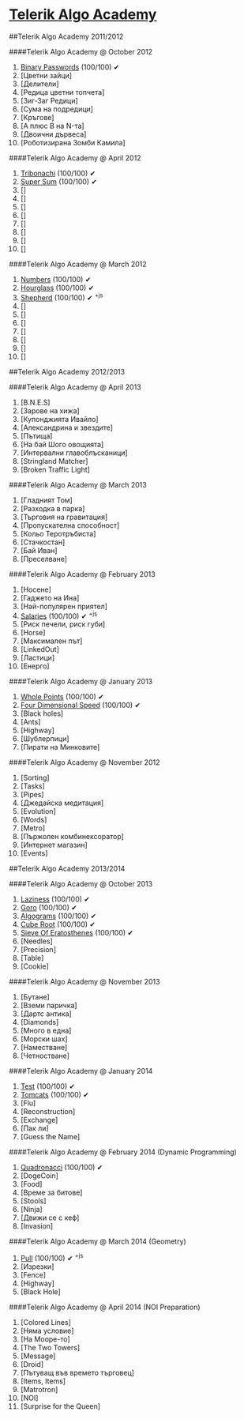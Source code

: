 [Telerik Algo Academy](http://bgcoder.com/Contests/List/ByCategory/29/Telerik-Algo-Academy)
====================

##Telerik Algo Academy 2011/2012

####Telerik Algo Academy @ October 2012
01. [Binary Passwords]() (100/100) ✔
02. [Цветни зайци]
03. [Делители]
04. [Редица цветни топчета]
05. [Зиг-Заг Редици]
06. [Сума на подредици]
07. [Кръгове]
08. [A плюс B на N-та]
09. [Двоични дървеса]
10. [Роботизирана Зомби Камила]

####Telerik Algo Academy @ April 2012
01. [Tribonachi]() (100/100) ✔
02. [Super Sum]() (100/100) ✔
03. []
04. []
05. []
06. []
07. []
08. []
09. []
10. []

####Telerik Algo Academy @ March 2012
01. [Numbers]() (100/100) ✔
02. [Hourglass]() (100/100) ✔
03. [Shepherd]() (100/100) ✔ <sup>+js</sup>
04. []
05. []
06. []
07. []
08. []
09. []
10. []


##Telerik Algo Academy 2012/2013

####Telerik Algo Academy @ April 2013
01. [B.N.E.S]
02. [Зарове на хижа]
03. [Купонджията Ивайло]
04. [Александрина и звездите]
05. [Пътища]
06. [На бай Шого овощията]
07. [Интервални главоблъсканици]
08. [Stringland Matcher]
09. [Broken Traffic Light]

####Telerik Algo Academy @ March 2013
01. [Гладният Том]
02. [Разходка в парка]
03. [Търговия на гравитация]
04. [Пропускателна способност]
05. [Кольо Теротръбиста]
06. [Стачкостан]
07. [Бай Иван]
08. [Преселване]

####Telerik Algo Academy @ February 2013
01. [Носене]
02. [Гаджето на Ина]
03. [Най-популярен приятел]
04. [Salaries]() (100/100) ✔ <sup>+js</sup>
05. [Риск печели, риск губи]
06. [Horse]
07. [Максимален път]
08. [LinkedOut]
09. [Ластици]
10. [Енерго]

####Telerik Algo Academy @ January 2013
01. [Whole Points]() (100/100) ✔
02. [Four Dimensional Speed]() (100/100) ✔
03. [Black holes]
04. [Ants]
05. [Highway]
06. [Шублерпици]
07. [Пирати на Минковите]

####Telerik Algo Academy @ November 2012
01. [Sorting]
02. [Tasks]
03. [Pipes]
04. [Джедайска медитация]
05. [Evolution]
06. [Words]
07. [Metro]
08. [Пържолен комбинексоратор]
09. [Интернет магазин]
10. [Events]


##Telerik Algo Academy 2013/2014

####Telerik Algo Academy @ October 2013
01. [Laziness]() (100/100) ✔
02. [Goro]() (100/100) ✔
03. [Algograms]() (100/100) ✔
04. [Cube Root]() (100/100) ✔
05. [Sieve Of Eratosthenes]() (100/100) ✔
06. [Needles]
07. [Precision]
08. [Table]
09. [Cookie]

####Telerik Algo Academy @ November 2013
01. [Бутане]
02. [Вземи паричка]
03. [Дартс антика]
04. [Diamonds]
05. [Много в една]
06. [Морски шах]
07. [Наместване]
08. [Четностване]

####Telerik Algo Academy @ January 2014
01. [Test]() (100/100) ✔
02. [Tomcats]() (100/100) ✔
03. [Flu]
04. [Reconstruction]
05. [Exchange]
06. [Пак ли]
07. [Guess the Name]

####Telerik Algo Academy @ February 2014 (Dynamic Programming)
01. [Quadronacci]() (100/100) ✔
02. [DogeCoin]
03. [Food]
04. [Време за битове]
05. [Stools]
06. [Ninja]
07. [Движи се с кеф]
08. [Invasion]

####Telerik Algo Academy @ March 2014 (Geometry)
01. [Pull]() (100/100) ✔ <sup>+js</sup>
02. [Изрезки]
03. [Fence]
04. [Highway]
05. [Black Hole]

####Telerik Algo Academy @ April 2014 (NOI Preparation)
01. [Colored Lines]
02. [Няма условие]
03. [На Мооре-то]
04. [The Two Towers]
05. [Message]
06. [Droid]
07. [Пътуващ във времето търговец]
08. [Items, Items]
09. [Matrotron]
10. [NOI]
11. [Surprise for the Queen]
